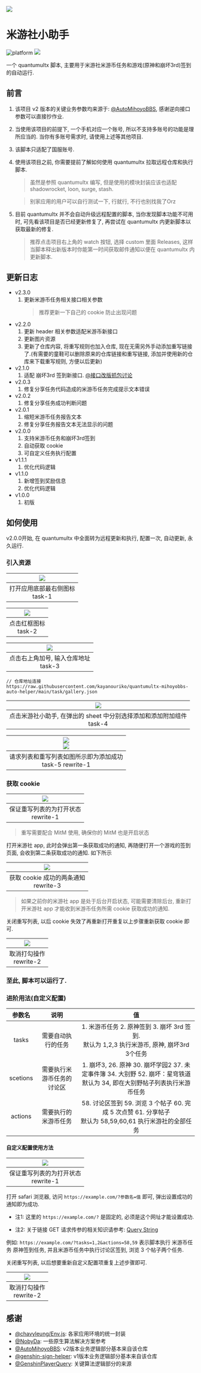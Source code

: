 ![](./assets/appicon.png)
# 米游社小助手

![platform](https://img.shields.io/badge/platform-quantumultx-lightgrey.svg) [![](https://img.shields.io/github/v/release/kayanouriko/quantumultx-genshin-autosign-helper)](https://github.com/kayanouriko/quantumultx-genshin-autosign-helper/releases)

一个 quantumultx 脚本, 主要用于米游社米游币任务和游戏(原神和崩坏3rd)签到的自动运行.

## 前言

1. 该项目 v2 版本的关键业务参数均来源于: [@AutoMihoyoBBS](https://github.com/Womsxd/AutoMihoyoBBS), 感谢逆向接口参数可以直接抄作业.

2. 当使用该项目的前提下, 一个手机对应一个账号, 所以不支持多账号的功能是理所应当的. 当你有多账号需求时, 请使用上述等其他项目.

3. 该脚本只适配了国服账号.

4. 使用该项目之前, 你需要提前了解如何使用 quantumultx 拉取远程仓库和执行脚本.

    > 虽然是参照 quantumultx 编写, 但是使用的模块封装应该也适配 shadowrocket, loon, surge, stash. 

    > 别家应用的用户可以自行测试一下, 行就行, 不行也别找我了Orz

5. 目前 quantumultx 并不会自动升级远程配置的脚本, 当你发现脚本功能不可用时, 可先看该项目是否已经更新修复了, 再尝试在 quantumultx 内更新脚本以获取最新的修复.

    > 推荐点击项目右上角的 watch 按钮, 选择 custom 里面 Releases, 这样当脚本释出新版本时你能第一时间获取邮件通知以便在 quantumultx 内更新脚本.

## 更新日志
* v2.3.0
    1. 更新米游币任务相关接口相关参数
        > 推荐更新一下自己的 cookie 防止出现问题
* v2.2.0
    1. 更新 header 相关参数适配米游币新接口
    2. 更新图片资源
    3. 更新了仓库内容, 将重写规则也加入仓库, 现在无需另外手动添加重写链接了.(有需要的童鞋可以删除原来的仓库链接和重写链接, 添加并使用新的仓库来下载重写规则, 方便以后更新)
* v2.1.0
    1. 适配 崩坏3rd 签到新接口. [@接口改版抓包讨论](https://github.com/Womsxd/AutoMihoyoBBS/issues/151)
* v2.0.3
    1. 修复分享任务代码造成的米游币任务完成提示文本错误
* v2.0.2
    1. 修复分享任务成功判断问题
* v2.0.1
    1. 缩短米游币任务报告文本
    2. 修复分享任务报告文本无法显示的问题
* v2.0.0
    1. 支持米游币任务和崩坏3rd签到
    2. 自动获取 cookie
    3. 可自定义任务执行配置
* v1.1.1
    1. 优化代码逻辑
* v1.1.0 
    1. 新增签到奖励信息
    2. 优化代码逻辑
* v1.0.0 
    1. 初版

## 如何使用

v2.0.0开始, 在 quantumultx 中全面转为远程更新和执行, 配置一次, 自动更新, 永久运行.  

### 引入资源

|     ![](./assets/task-1.PNG)     |
| :------------------------------: |
| 打开应用底部最右侧图标<br>task-1 |

| ![](./assets/task-2.PNG) |
| :----------------------: |
|  点击红框图标<br>task-2  |

|        ![](./assets/task-3.PNG)        |
| :------------------------------------: |
| 点击右上角加号, 输入仓库地址<br>task-3 |

```
// 仓库地址连接
https://raw.githubusercontent.com/kayanouriko/quantumultx-mihoyobbs-auto-helper/main/task/gallery.json
```

|                        ![](./assets/task-4.PNG)                         |
| :---------------------------------------------------------------------: |
| 点击米游社小助手, 在弹出的 sheet 中分别选择添加和添加附加组件<br>task-4 |

|  ![](./assets/task-5.PNG)<br>![](./assets/rewrite-1.PNG)   |
| :--------------------------------------------------------: |
| 请求列表和重写列表如图所示即为添加成功<br>task-5 rewrite-1 |

### 获取 cookie

|      ![](./assets/rewrite-1.PNG)      |
| :-----------------------------------: |
| 保证重写列表的为打开状态<br>rewrite-1 |

> 重写需要配合 MitM 使用, 确保你的 MitM 也是开启状态

打开米游社 app, 此时会弹出第一条获取成功的通知, 再随便打开一个游戏的签到页面, 会收到第二条获取成功的通知. 如下所示

|       ![](./assets/rewrite-3.PNG)       |
| :-------------------------------------: |
| 获取 cookie 成功的两条通知<br>rewrite-3 |

> 如果之前你的米游社 app 是处于后台开启状态, 可能需要清除后台, 重新打开米游社 app 才能收到米游币任务所需 cookie 获取成功的通知.

关闭重写列表, 以后 cookie 失效了再重新打开重复以上步骤重新获取 cookie 即可.

| ![](./assets/rewrite-2.PNG) |
| :-------------------------: |
|  取消打勾操作<br>rewrite-2  |

### 至此, 脚本可以运行了.

### 进阶用法(自定义配置)

|  参数名  |            说明            |                                                              值                                                               |
| :------: | :------------------------: | :---------------------------------------------------------------------------------------------------------------------------: |
|  tasks   |     需要自动执行的任务     |                1. 米游币任务 2. 原神签到 3. 崩坏 3rd 签到. <br>默认为 1,2,3 执行米游币, 原神, 崩坏3rd 3个任务                 |
| scetions | 需要执行米游币任务的讨论区 | 1. 崩坏3, 26. 原神 30. 崩坏学园2 37. 未定事件簿 34. 大别野 52. 崩坏：星穹铁道 <br>默认为 34, 即在大别野帖子列表执行米游币任务 |
| actions  |    需要执行的米游币任务    |          58. 讨论区签到 59. 浏览 3 个帖子 60. 完成 5 次点赞 61. 分享帖子 <br>默认为 58,59,60,61 执行米游社的全部任务          |

#### 自定义配置使用方法

|      ![](./assets/rewrite-1.PNG)      |
| :-----------------------------------: |
| 保证重写列表的为打开状态<br>rewrite-1 |

打开 safari 浏览器, 访问 `https://example.com/?参数名=值` 即可, 弹出设置成功的通知即为成功.

* 注1: 这里的 `https://example.com/?` 是固定的, 必须是这个网址才能设置成功.

* 注2: 关于链接 GET 请求传参的相关知识请参考: [Query String](https://en.wikipedia.org/wiki/Query_string)

例如: `https://example.com/?tasks=1,2&actions=58,59` 表示脚本执行 米游币任务 原神签到任务, 并且米游币任务中执行讨论区签到, 浏览 3 个帖子两个任务.

关闭重写列表, 以后想要重新自定义配置项重复上述步骤即可.

| ![](./assets/rewrite-2.PNG) |
| :-------------------------: |
|  取消打勾操作<br>rewrite-2  |

## 感谢

* [@chavyleung/Env.js](https://github.com/chavyleung/scripts): 各家应用环境的统一封装
* [@NobyDa](https://github.com/NobyDa/Script): 一些原生算法解决方案参考
* [@AutoMihoyoBBS](https://github.com/Womsxd/AutoMihoyoBBS): v2版本业务逻辑部分基本来自该仓库
* [@genshin-sign-helper](https://github.com/daye99/genshin-sign-helper): v1版本业务逻辑部分基本来自该仓库
* [@GenshinPlayerQuery](https://github.com/Azure99/GenshinPlayerQuery/issues/20): 关键算法逻辑部分的来源
